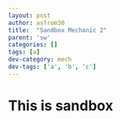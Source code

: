 ```yaml
---
layout: post
author: asfrom30
title:  "Sandbox Mechanic 2"
parent: 'sw'
categories: []
tags: [a]
dev-category: mech
dev-tags: ['a', 'b', 'c']
---
```


# This is sandbox


